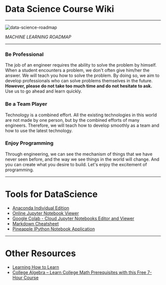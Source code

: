 # Data Science Course Wiki
***

<img src="https://user-images.githubusercontent.com/87489032/127343040-f03f58b1-d01d-4056-9de8-267a9160feb5.png" alt="data-science-roadmap">

*MACHINE LEARNING ROADMAP*


***

### Be Professional
The job of an engineer requires the ability to solve the problem by himself. When a student encounters a problem, we don't often give him/her the answer. We will teach you how to solve the problem. By doing so, we aim to develop professionals who can solve problems themselves in the future. **However, please do not take too much time and do not hesitate to ask.** Use us to go ahead and learn quickly.

### Be a Team Player
Technology is a combined effort. All the existing technologies in this world are not made by one person, but by the combined efforts of many engineers. Therefore, we will teach how to develop smoothly as a team and how to use the latest technology.

### Enjoy Programming
Through engineering, we can see the mechanism of things that we have never seen before, and the way we see things in the world will change. And you can create what you desire to build. Let's enjoy the excitement of programming.

*** 

# Tools for DataScience

- [Anaconda Individual Edition](https://www.anaconda.com/products/individual)
- [Online Jupyter Notebook Viewer](https://nbviewer.jupyter.org/)
- [Google Colab - Cloud Jupyter Notebooks Editor and Viewer](https://colab.research.google.com/notebooks/intro.ipynb)
- [Markdown Cheatsheet](https://www.markdownguide.org/cheat-sheet/)
- [Pineapple IPython Notebook Application](https://nwhitehead.github.io/pineapple/)
*** 

# Other Resources

- [Learning How to Learn](https://beta.cent.co/+m73icb)
- [College Algebra – Learn College Math Prerequisites with this Free 7-Hour Course](https://www.freecodecamp.org/news/learn-algebra-to-improve-your-programming-skills/)

